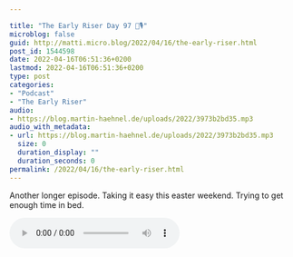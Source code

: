 ```yaml
---

title: "The Early Riser Day 97 🌅🎙"
microblog: false
guid: http://matti.micro.blog/2022/04/16/the-early-riser.html
post_id: 1544598
date: 2022-04-16T06:51:36+0200
lastmod: 2022-04-16T06:51:36+0200
type: post
categories:
- "Podcast"
- "The Early Riser"
audio:
- https://blog.martin-haehnel.de/uploads/2022/3973b2bd35.mp3
audio_with_metadata:
- url: https://blog.martin-haehnel.de/uploads/2022/3973b2bd35.mp3
  size: 0
  duration_display: ""
  duration_seconds: 0
permalink: /2022/04/16/the-early-riser.html
---
```

Another longer episode. Taking it easy this easter weekend. Trying to get enough time in bed.

<audio controls="controls" src="https://blog.martin-haehnel.de/uploads/2022/3973b2bd35.mp3" preload="metadata" />
